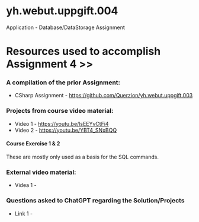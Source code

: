 # yh.webut.uppgift.004
Application - Database/DataStorage Assignment

# Resources used to accomplish Assignment 4 >>

### A compilation of the prior Assignment:
* CSharp Assignment - https://github.com/Querzion/yh.webut.uppgift.003

### Projects from course video material:
* Video 1 - https://youtu.be/lsEEYvCtFi4
* Video 2 - https://youtu.be/YBT4_SNxBQQ

#### Course Exercise 1 & 2
These are mostly only used as a basis for the SQL commands.

### External video material:
* Videa 1 -

### Questions asked to ChatGPT regarding the Solution/Projects
* Link 1 - 

